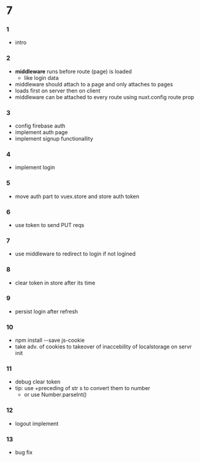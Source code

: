 # 7
### 1
- intro
### 2
- **middleware** runs before route (page) is loaded
    - like login data
- middleware should attach to a page and only attaches to pages
- loads first on server then on client
- middleware can be attached to every route using nuxt.config route prop
### 3
- config firebase auth
- implement auth page
- implement signup functionallity
### 4
- implement login
### 5
- move auth part to vuex.store and store auth token
### 6
- use token to send PUT reqs
### 7
- use middleware to redirect to login if not logined
### 8
- clear token in store after its time
### 9
- persist login after refresh
### 10
- npm install --save js-cookie
- take adv. of cookies to takeover of inaccebility of localstorage on servr init
### 11
- debug clear token
- tip: use +preceding of str s to convert them to number
    - or use Number.parseInt()
### 12
- logout implement
### 13
- bug fix